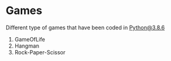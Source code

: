 # Games
Different type of games that have been coded in Python@3.8.6

1. GameOfLife
2. Hangman
3. Rock-Paper-Scissor
